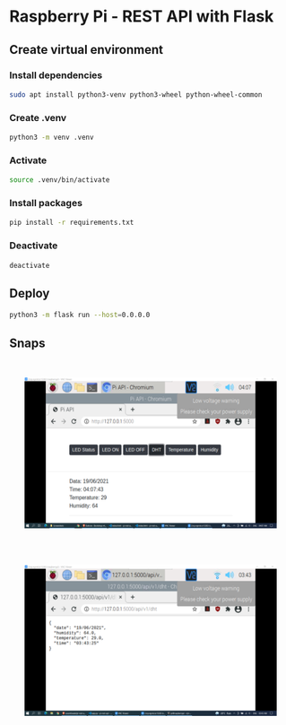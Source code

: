 # Raspberry Pi - REST API with Flask

## Create virtual environment
### Install dependencies
```bash
sudo apt install python3-venv python3-wheel python-wheel-common
```

### Create .venv
```bash
python3 -m venv .venv
```

### Activate
```bash
source .venv/bin/activate
```

### Install packages
```bash
pip install -r requirements.txt
```

### Deactivate
```bash
deactivate
```

## Deploy
```bash
python3 -m flask run --host=0.0.0.0
```

## Snaps
<br>
<p align="center" width="100%">
  <img height="270" width="450" src="https://github.com/suvambasak/pi-rest-api/blob/main/docs/Screenshot%20(20).png?raw=true">
</p>
<br><br>
<p align="center" width="100%">
  <img height="270" width="450" src="https://github.com/suvambasak/pi-rest-api/blob/main/docs/Screenshot%20(10).png?raw=true">
</p>